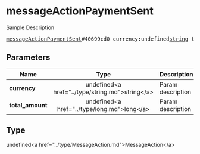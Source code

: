 # messageActionPaymentSent

Sample Description

<pre>
<a href="../constructor/messageActionPaymentSent.md">messageActionPaymentSent</a>#40699cd0 currency:undefined<a href="../type/string.md">string</a> total_amount:undefined<a href="../type/long.md">long</a> = undefined<a href="../type/MessageAction.md">MessageAction</a>;
</pre>

## Parameters

| Name | Type | Description |
|------|:----:|-------------|
| **currency** | undefined&lt;a href=&#34;../type/string.md&#34;&gt;string&lt;/a&gt; | Param description |
| **total_amount** | undefined&lt;a href=&#34;../type/long.md&#34;&gt;long&lt;/a&gt; | Param description |

## Type

undefined&lt;a href=&#34;../type/MessageAction.md&#34;&gt;MessageAction&lt;/a&gt;
